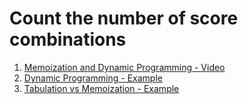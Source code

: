# Count the number of score combinations

1. [Memoization and Dynamic Programming - Video](https://www.youtube.com/watch?v=P8Xa2BitN3I)
2. [Dynamic Programming - Example](https://www.geeksforgeeks.org/dynamic-programming/)
3. [Tabulation vs Memoization - Example](https://www.geeksforgeeks.org/tabulation-vs-memoization/)